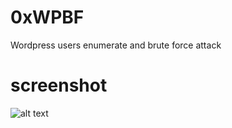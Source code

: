 # 0xWPBF
Wordpress users enumerate and brute force attack
# screenshot
![alt text](https://github.com/0xAbdullah/0xinjFinder/blob/master/screenshot1.png)
